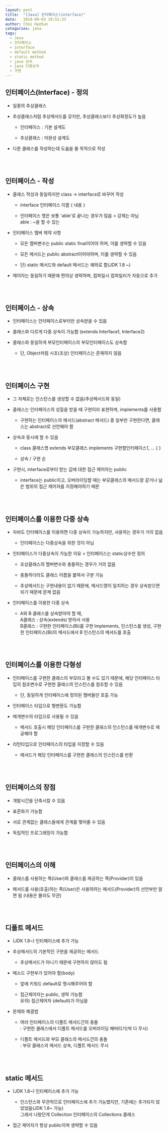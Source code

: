 ```yaml
---
layout: post
title:  "[Java] 인터페이스(interface)"
date:   2019-09-03 19:51:33
author: Choi HyeSun
categories: java
tags:
  - Java
  - 인터페이스
  - interface
  - default method
  - static method
  - java 상속
  - java 다중상속
  - 구현
---
```


## 인터페이스(Interface) - 정의

- 일종의 추상클래스

- 추상클래스처럼 추상메서드를 갖지만, 추상클래스보다 추상화정도가 높음

  - 인터페이스 : 기본 설계도

  - 추상클래스 : 미완성 설계도

- 다른 클래스를 작성하는데 도움을 줄 목적으로 작성

<br>
<br>

## 인터페이스 - 작성

- 클래스 작성과 동일하지만 class → interface로 바꾸어 작성

  - interface 인터페이스 이름 { 내용 }

  - 인터페이스 명은 보통 'able'로 끝나는 경우가 많음 > 강제는 아님<br>able : ~을 할 수 있는

- 인터페이스 멤버 제약 사항

  - 모든 멤버변수는 public static final이어야 하며, 이를 생략할 수 있음

  - 모든 메서드는 public abstract이어야하며, 이를 생략할 수 있음
  
  - 단) static 메서드와 default 메서드는 예외로 함(JDK 1.8 ~)
  
- 제어자는 동일하기 때문에 편의상 생략하며, 컴파일시 컴파일러가 자동으로 추가

<br>
<br>

## 인터페이스 - 상속

- 인터페이스는 인터페이스로부터만 상속받을 수 있음

- 클래스와 다르게 다중 상속이 가능함 (extends Interface1, Interface2)

- 클래스와 동일하게 부모인터페이스의 부모인터페이스도 상속함

  - 단, Object처럼 시조(조상) 인터페이스는 존재하지 않음

<br>
<br>

## 인터페이스 구현

- 그 자체로는 인스턴스를 생성할 수 없음(추상메서드와 동일)

- 클래스는 인터페이스의 성질을 받을 때 구현이라 표현하며, implements를 사용함

  - 구현하는 인터페이스의 메서드(abstract 메서드) 중 일부만 구현한다면, 클래스는 abstract로 선언해야 함

- 상속과 동시에 할 수 있음

  - class 클래스명 extends 부모클래스 implements 구현할인터페이스1, ... { }

  - 상속 / 구현 순

- 구현시, interface로부터 받는 값에 대한 접근 제어자는 public

  - interface는 public이고, 오버라이딩할 때는 부모클래스의 메서드랑 같거나 넓은 범위의 접근 제어자를 지정해야하기 때문
  
<br>
<br>

## 인터페이스를 이용한 다중 상속

- 자바도 인터페이스를 이용하면 다중 상속이 가능하지만, 사용하는 경우가 거의 없음

  - 인터페이스는 다중상속을 위한 것이 아님
  
- 인터페이스가 다중상속이 가능한 이유 > 인터페이스는 static상수만 정의

  - 조상클래스의 멤버변수와 충돌하는 경우가 거의 없음

  - 충돌하더라도 클래스 이름을 붙여서 구분 가능

  - 추상메서드는 구현내용이 없기 때문에, 메서드명이 일치하는 경우 상속받으면 되기 때문에 문제 없음
  
- 인터페이스를 이용한 다중 상속

  - A와 B 클래스를 상속받아야 할 때,
  <br>A클래스 : 상속(extends) 받아서 사용
  <br>B클래스 : 구현한 인터페이스(Bi)를 구현 Implements, 인스턴스를 생성, 구현한 인터페이스(Bi)의 메서드에서 B 인스턴스의 메서드를 호출
  
<br>
<br>

## 인터페이스를 이용한 다형성

- 인터페이스를 구현한 클래스의 부모라고 볼 수도 있기 때문에, 해당 인터페이스 타입의 참조변수로 구현한 클래스의 인스턴스를 참조할 수 있음

  - 단, 동일하게 인터페이스에 정의된 멤버들만 호출 가능

- 인터페이스 타입으로 형변환도 가능함

- 매개변수의 타입으로 사용될 수 있음

  - 메서드 호출시 해당 인터페이스를 구현한 클래스의 인스턴스를 매개변수로 제공해야 함

- 리턴타입으로 인터페이스의 타입을 지정할 수 있음

  - 메서드가 해당 인터페이스를 구현한 클래스의 인스턴스를 반환

<br>
<br>

## 인터페이스의 장점

- 개발시간을 단축시킬 수 있음

- 표준화가 가능함

- 서로 관계없는 클래스들에게 관계를 맺어줄 수 있음

- 독립적인 프로그래밍이 가능함

<br>
<br>

## 인터페이스의 이해

- 클래스를 사용하는 쪽(User)와 클래스를 제공하는 쪽(Provider)이 있음

- 메서드를 사용(호출)하는 쪽(User)은 사용하려는 메서드(Provider)의 선언부만 알면 됨 (내용은 몰라도 무관)

<br>
<br>

## 디폴트 메서드

- (JDK 1.8~) 인터페이스에 추가 가능

- 추상메서드의 기본적인 구현을 제공하는 메서드

  - 추상메서드가 아니기 때문에 구현하지 않아도 됨

- 메소드 구현부가 있어야 함(body)

  - 앞에 키워드 default로 명시해주어야 함

  - 접근제어자는 public, 생략 가능함
  <br>유의) 접근제어자 (default)가 아님을

- 문제와 해결법

  - 여러 인터페이스의 디폴트 메서드간의 충돌
  <br>: 구현한 클래스에서 디폴트 메서드를 오버라이딩 해버리기(싹 다 무시)

  - 디폴트 메서드와 부모 클래스의 메서드간의 충돌
  <br>: 부모 클래스의 메서드 상속, 디폴트 메서드 무시

<br>
<br>

## static 메서드

- (JDK 1.8~) 인터페이스에 추가 가능

  - 인스턴스와 무관하므로 인터페이스에 추가 가능했지만, 기존에는 추가되지 않았었음(JDK 1.8~ 가능)
  <br>그래서 나왔던게 Collection 인터페이스의 Collections 클래스

- 접근 제어자가 항상 public이며 생략할 수 있음
